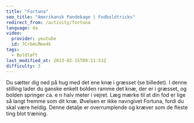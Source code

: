 ```yaml
---
title: "Fortuna"
seo_title: "Amerikansk Pandekage | Fodboldtricks"
redirect_from: /activity/fortuna
language: da
video:
  provider: youtube
  id: 7CrbeLMeo4k
tags:
  - Boldløft
last_modified_at: 2013-02-15T09:11:53Z
difficulty: 3
---
```


Du sætter dig ned på hug med det ene knæ i græsset (se
billedet). I denne stilling lader du ganske enkelt bolden
ramme det knæ, der er i græsset, og bolden springer ca.
e n halv meter i vejret. Læg mærke til at din fod er lige så langt
fremme som dit knæ. Øvelsen er ikke navngivet Fortuna, fordi du
skal være heldig. Denne detalje er overrumplende og kræver som
de fleste ting blot træning.
